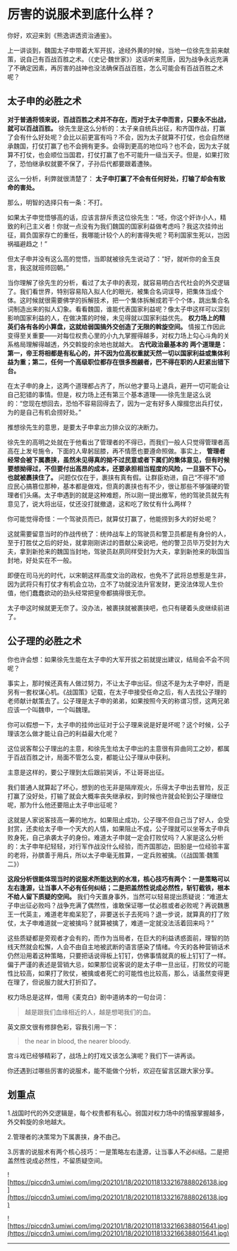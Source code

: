 # 厉害的说服术到底什么样？

你好，欢迎来到《熊逸讲透资治通鉴》。

上一讲谈到，魏国太子申带着大军开拔，途经外黄的时候，当地一位徐先生前来献策，说自己有百战百胜之术。（《史记·魏世家》）这话听来荒唐，因为战争永远充满了不确定因素，再厉害的战神也没法确保百战百胜，怎么可能会有百战百胜之术呢？

## 太子申的必胜之术

 **对于普通将领来说，百战百胜之术并不存在，而对于太子申而言，只要永不出战，就可以百战百胜。** 徐先生是这么分析的：太子亲自统兵出征，和齐国作战，打赢了会有什么好处呢？会比以前更富有吗？不会，因为太子就算不打仗，也会自然继承魏国，打仗打赢了也不会拥有更多。会得到更高的地位吗？也不会，因为太子就算不打仗，也会顺位当国君，打仗打赢了也不可能升一级当天子。但是，如果打败了，恐怕继承权就要不保了，子孙后代都要跟着遭殃。

这么一分析，利弊就很清楚了： **太子申打赢了不会有任何好处，打输了却会有致命的害处。**

那么，明智的选择只有一条：不打。

如果太子申觉悟够高的话，应该言辞斥责这位徐先生：“呸，你这个奸诈小人，精致的利己主义者！你就一点没有为我们魏国的国家利益做考虑吗？我这次挂帅出征，肩负国家存亡的重任，我哪能计较个人的利害得失呢？苟利国家生死以，岂因祸福避趋之！”

但太子申并没有这么高的觉悟，当即就被徐先生说动了：“好，就听你的金玉良言，我这就班师回朝。”

当你理解了徐先生的分析，看过了太子申的表现，就容易明白古代社会的外交逻辑了。我们看世界，特别容易陷入拟人化的眼光，被集合名词误导，把集体当成个体。这时候就很需要佛学的拆解技术，把一个集体拆解成若干个个体，跳出集合名词制造出来的拟人幻象。看看魏国，谁能代表国家利益呢？像太子申这样可以深刻影响国家利益的人，在做决策的时候，未见得就以国家利益优先。 **权力场上的精英们各有各的小算盘，这就给弱国搞外交创造了无限的斡旋空间。** 情报工作因此变得至关重要——对每位权贵心里的小九九掌握得越多，对权力场上勾心斗角的关系格局理解得越透，外交斡旋的余地也就越大。 **古代政治最基本的**  **两个道理是：第一，帝王将相都是有私心的，并不因为位高权重就天然一切以国家利益或集体利益为重；第二，任何一个高级职位都存在很多觊觎者，巴不得在职的人赶紧出错下台。**

在太子申的身上，这两个道理都占齐了，所以他才要马上退兵，避开一切可能会让自己犯错的事情。但是，权力场上还有第三个基本道理——徐先生是这么说的：“您现在想回去，恐怕不容易回得去了，因为一定有好多人撺掇您出兵打仗，为的是自己有机会捞好处。”

推想徐先生的意思，是要太子申拿出力排众议的决断力。

徐先生的高明之处就在于他看出了管理者的不得已，而我们一般人只觉得管理者高高在上发号施令，下面的人卑躬屈膝，再不情愿也要遵命照做。事实上， **管理者经常会被下属裹挟，虽然未见得真的拗不过民意或者下属们的集体意见，但有时候要想拗得过，不但要付出高昂的成本，还要承担相当程度的风险，一旦狠不下心，也就被裹挟住了。** 问题仅仅在于，裹挟有真有假。让群臣劝进，自己“不得不”顺应民心搞篡位那种，基本都是做戏，但真的裹挟也有不少，很让那些不够强硬的管理者们头痛。太子申遇到的就是这种难题，所以刚一提出撤军，他的驾驶员就先有意见了，说大将出征，仗还没打就撤退，这和吃了败仗有什么两样？

你可能觉得奇怪：一个驾驶员而已，就算仗打赢了，他能捞到多大的好处呢？

这就需要留意当时的作战传统了：统帅战车上的驾驶员和警卫员都是有身份的人，至于打胜仗之后的好处，就拿刚刚讲过的晋献公来说吧，他的警卫员毕万受封为大夫，拿到新抢来的魏国当封地，驾驶员赵夙同样受封为大夫，拿到新抢来的耿国当封地，好处实在不一般。

即便在司马光的时代，以宋朝这样高度文治的政权，也免不了武将总想惹是生非，因为武将只有打仗才有机会立功，立不了功就没法升官发财，更没法体现人生价值，他们蠢蠢欲动的劲头经常把皇帝都搞得很无奈。

太子申这时候就更无奈了。没办法，被裹挟就被裹挟吧，也只有硬着头皮继续前进了。

## 公子理的必胜之术

你也许会想：如果徐先生能在太子申的大军开拔之前就提出建议，结局会不会不同呢？

事实上，那时候还真有人做过努力，不让太子申出征。但这不是为太子申好，而是另有一套权谋心机。《战国策》记载，在太子申接受任命之后，有人去找公子理的老师献计献策去了。公子理是太子申的弟弟，如果按照今天的称谓习惯，这两兄弟应该一个叫魏申，一个叫魏理。

你可以假想一下，太子申的挂帅出征对于公子理来说是好是坏呢？这个时候，公子理该怎么做才能让自己的利益最大化呢？

这位说客帮公子理出的主意，和徐先生给太子申出的主意很有异曲同工之妙，都属于百战百胜之计，局面不管怎么变，都能让公子理从中获利。

主意是这样的，要公子理到太后跟前哭诉，不让哥哥出征。

我们普通人就算起了坏心，想到的也无非是隔岸观火，乐得太子申出去冒险，反正打赢了没好处，打输了就会大概率丧失继承权，到时候也许就会轮到公子理继位呢，那为什么他还要阻止太子申出征呢？

这就是人家说客技高一筹的地方。如果阻止成功，公子理不但自己当了好人，会受封赏，还卖给太子申一个天大的人情，如果阻止不成，公子理就可以坐等太子申兵败身死，自己承袭太子的身份。难道太子申就一定会打败仗吗？人家是这么分析的：太子申年纪轻轻，对行军作战没什么经验，而齐国那边，田朌是一位经验丰富的老将，孙膑善于用兵，所以太子申毫无胜算，一定兵败被擒。（《战国策·魏策二》）

 **这段分析很能体现当时的说服术所能达到的水准，核心技巧有两个：一是策略可以左右逢源，让当事人不必有任何纠结；二是把盖然性说成必然性，斩钉截铁，根本不给人留下质疑的空间。** 我们今天置身事外，当然可以轻易提出质疑说：“难道太子申出征必败吗？战争充满了偶然性，谁敢保证哪一仗必胜或者必败呢？再说魏惠王一代英主，难道老年痴呆犯了，非要送长子去死吗？退一步说，就算真的打了败仗，太子申难道就一定被擒吗？就算被擒了，难道一定就没法活着回来吗？”

这些质疑都是旁观者才会有的，而作为当局者，在巨大的利益诱惑面前，理智的防线天然就会松懈，人会不由自主地被武断的语言感染了情绪。今天的各种营销话术仍然沿用着这种策略，只要把话说得板上钉钉，仿佛事情就真的板上钉钉了一样。偏于严谨的表述是营销大忌，如果那位说客说的是太子申一旦出征，打败仗的可能性比较高，如果打了败仗，被擒或者死亡的可能性也比较高，那么，话虽然变得更在理了，但说服力就大打折扣了。

权力场总是这样，借用《麦克白》剧中道纳本的一句台词：

> 越是跟我们血缘相近的人，越是想喝我们的血。

英文原文很有修辞色彩，容我引用一下：

> the near in blood, the nearer bloody.

宫斗戏已经够精彩了，战场上的打戏又该怎么演呢？我们下一讲再谈。

你还遇到过哪些厉害的说服术，能不能做个分析，欢迎在留言区跟大家分享。

## 划重点

1.战国时代的外交逻辑是，每个权贵都有私心。弱国对权力场中的情报掌握越多，外交斡旋的余地越大。

2.管理者的决策常为下属裹挟，身不由己。

3.厉害的说服术有两个核心技巧：一是策略左右逢源，让当事人不必纠结。二是把盖然性说成必然性，不留质疑空间。

![https://piccdn3.umiwi.com/img/202101/18/202101181332167888026138.jpg](https://piccdn3.umiwi.com/img/202101/18/202101181332167888026138.jpg)

![https://piccdn3.umiwi.com/img/202101/18/202101181332166388015641.jpg](https://piccdn3.umiwi.com/img/202101/18/202101181332166388015641.jpg)

---
